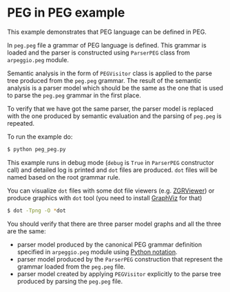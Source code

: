 # PEG in PEG example

This example demonstrates that PEG language can be defined in PEG.

In `peg.peg` file a grammar of PEG language is defined.  This grammar is loaded
and the parser is constructed using `ParserPEG` class from `arpeggio.peg`
module.

Semantic analysis in the form of `PEGVisitor` class is applied to the parse tree
produced from the `peg.peg` grammar. The result of the semantic analysis is
a parser model which should be the same as the one that is used to parse the
`peg.peg` grammar in the first place.

To verify that we have got the same parser, the parser model is replaced with
the one produced by semantic evaluation and the parsing of `peg.peg` is
repeated.

To run the example do:

```bash
$ python peg_peg.py
```

This example runs in debug mode (`debug` is `True` in `ParserPEG` constructor
call) and detailed log is printed and `dot` files are produced.  `dot` files
will be named based on the root grammar rule.

You can visualize `dot` files with some dot file viewers (e.g.
[ZGRViewer](http://zvtm.sourceforge.net/zgrviewer.html)) or produce graphics
with `dot` tool (you need to install [GraphViz](http://www.graphviz.org/) for that)

```bash
$ dot -Tpng -O *dot
```

You should verify that there are three parser model graphs and all the three are
the same:
- parser model produced by the canonical PEG grammar definition specified in
  `arpeggio.peg` module using [Python
  notation](http://textx.github.io/Arpeggio/grammars/#grammars-written-in-python).
- parser model produced by the `ParserPEG` construction that represent the
  grammar loaded from the `peg.peg` file.
- parser model created by applying `PEGVisitor` explicitly to the parse tree
  produced by parsing the `peg.peg` file.



